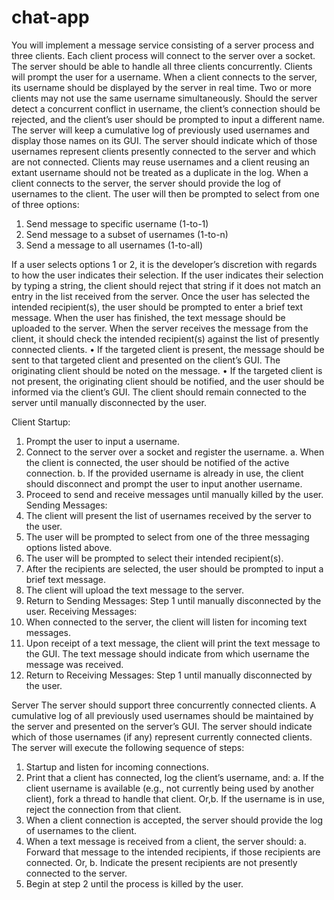 # chat-app

You will implement a message service consisting of a server process and three clients. Each client process will connect
to the server over a socket. The server should be able to handle all three clients concurrently.
Clients will prompt the user for a username. When a client connects to the server, its username should be displayed by
the server in real time. Two or more clients may not use the same username simultaneously. Should the server detect a
concurrent conflict in username, the client’s connection should be rejected, and the client’s user should be prompted to
input a different name.
The server will keep a cumulative log of previously used usernames and display those names on its GUI. The server
should indicate which of those usernames represent clients presently connected to the server and which are not
connected. Clients may reuse usernames and a client reusing an extant username should not be treated as a duplicate
in the log.
When a client connects to the server, the server should provide the log of usernames to the client. The user will then be
prompted to select from one of three options:
1. Send message to specific username (1-to-1)
2. Send message to a subset of usernames (1-to-n)
3. Send a message to all usernames (1-to-all)

If a user selects options 1 or 2, it is the developer’s discretion with regards to how the user indicates their selection. If
the user indicates their selection by typing a string, the client should reject that string if it does not match an entry in the
list received from the server.
Once the user has selected the intended recipient(s), the user should be prompted to enter a brief text message. When
the user has finished, the text message should be uploaded to the server. When the server receives the message from
the client, it should check the intended recipient(s) against the list of presently connected clients.
• If the targeted client is present, the message should be sent to that targeted client and presented on the client’s
GUI. The originating client should be noted on the message.
• If the targeted client is not present, the originating client should be notified, and the user should be informed via
the client’s GUI.
The client should remain connected to the server until manually disconnected by the user.

Client
Startup:
1. Prompt the user to input a username.
2. Connect to the server over a socket and register the username.
a. When the client is connected, the user should be notified of the active connection.
b. If the provided username is already in use, the client should disconnect and prompt the user to input
another username.
3. Proceed to send and receive messages until manually killed by the user.
Sending Messages:
1. The client will present the list of usernames received by the server to the user.
2. The user will be prompted to select from one of the three messaging options listed above.
3. The user will be prompted to select their intended recipient(s).
4. After the recipients are selected, the user should be prompted to input a brief text message.
5. The client will upload the text message to the server.
6. Return to Sending Messages: Step 1 until manually disconnected by the user.
Receiving Messages:
1. When connected to the server, the client will listen for incoming text messages.
2. Upon receipt of a text message, the client will print the text message to the GUI. The text message should
indicate from which username the message was received.
3. Return to Receiving Messages: Step 1 until manually disconnected by the user.

Server
The server should support three concurrently connected clients. A cumulative log of all previously used usernames
should be maintained by the server and presented on the server’s GUI. The server should indicate which of those
usernames (if any) represent currently connected clients. The server will execute the following sequence of steps:
1. Startup and listen for incoming connections.
2. Print that a client has connected, log the client’s username, and:
a. If the client username is available (e.g., not currently being used by another client), fork a thread to
handle that client. Or,b. If the username is in use, reject the connection from that client.
3. When a client connection is accepted, the server should provide the log of usernames to the client.
4. When a text message is received from a client, the server should:
a. Forward that message to the intended recipients, if those recipients are connected. Or,
b. Indicate the present recipients are not presently connected to the server.
5. Begin at step 2 until the process is killed by the user.
